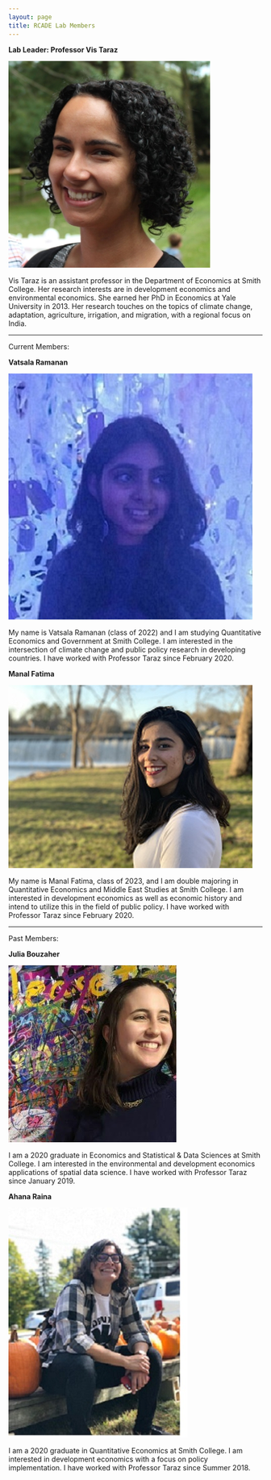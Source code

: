```yaml
---
layout: page
title: RCADE Lab Members
---
```


**Lab Leader: Professor Vis Taraz**

![photo of Vis Taraz](img/Vis_Taraz.jpg)

Vis Taraz is an assistant professor in the Department of Economics at Smith College. Her research interests are in development economics and environmental economics. She earned her PhD in Economics at Yale University in 2013. Her research touches on the topics of climate change, adaptation, agriculture, irrigation, and migration, with a regional focus on India.


---

Current Members:

**Vatsala Ramanan**

![photo of vatsala](img/vatsala.jpg)

My name is Vatsala Ramanan (class of 2022) and I am studying Quantitative Economics and Government at Smith College. I am interested in the intersection of climate change and public policy research in developing countries. I have worked with Professor Taraz since February 2020.

**Manal Fatima**

![photo of manal](img/manal.jpg)

My name is Manal Fatima, class of 2023, and I am double majoring in Quantitative Economics and Middle East Studies at Smith College. I am interested in development economics as well as economic history and intend to utilize this in the field of public policy. I have worked with Professor Taraz since February 2020.


---

Past Members: 
 
**Julia Bouzaher**

![photo of julia](img/julia.jpg)

I am a 2020 graduate in Economics and Statistical & Data Sciences at Smith College. I am interested in the environmental and development economics applications of spatial data science. I have worked with Professor Taraz since January 2019.

**Ahana Raina**

![photo of ahana](img/ahana.jpg)

I am a 2020 graduate in Quantitative Economics at Smith College. I am interested in development economics with a focus on policy implementation. I have worked with Professor Taraz since Summer 2018.

